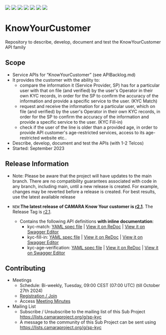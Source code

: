<a href="https://github.com/camaraproject/KnowYourCustomer/commits/" title="Last Commit"><img src="https://img.shields.io/github/last-commit/camaraproject/KnowYourCustomer?style=plastic"></a>
<a href="https://github.com/camaraproject/KnowYourCustomer/issues" title="Open Issues"><img src="https://img.shields.io/github/issues/camaraproject/KnowYourCustomer?style=plastic"></a>
<a href="https://github.com/camaraproject/KnowYourCustomer/pulls" title="Open Pull Requests"><img src="https://img.shields.io/github/issues-pr/camaraproject/KnowYourCustomer?style=plastic"></a>
<a href="https://github.com/camaraproject/KnowYourCustomer/graphs/contributors" title="Contributors"><img src="https://img.shields.io/github/contributors/camaraproject/KnowYourCustomer?style=plastic"></a>
<a href="https://github.com/camaraproject/KnowYourCustomer" title="Repo Size"><img src="https://img.shields.io/github/repo-size/camaraproject/KnowYourCustomer?style=plastic"></a>
<a href="https://github.com/camaraproject/KnowYourCustomer/blob/main/LICENSE" title="License"><img src="https://img.shields.io/badge/License-Apache%202.0-green.svg?style=plastic"></a>
<a href="https://github.com/camaraproject/KnowYourCustomer/releases/latest" title="Latest Release"><img src="https://img.shields.io/github/release/camaraproject/KnowYourCustomer?style=plastic"></a>

# KnowYourCustomer

Repository to describe, develop, document and test the KnowYourCustomer API family

## Scope

* Service APIs for “KnowYourCustomer” (see APIBacklog.md)  
* It provides the customer with the ability to:  
  * compare the information it (Service Provider, SP) has for a particular user with that on file (and verified) by the user's Operator in their own KYC records, in order for the SP to confirm the accuracy of the information and provide a specific service to the user. (KYC Match)
  * request and receive the information for a particular user, which on file (and verified) by the user's Operator in their own KYC records, in order for the SP to confirm the accuracy of the information and provide a specific service to the user. (KYC Fill-in)
  * check if the user of the line is older than a provided age, in order to provide API customer's age-restricted services, access to its age-restricted website etc..
* Describe, develop, document and test the APIs (with 1-2 Telcos)  
* Started: September 2023

## Release Information

* Note: Please be aware that the project will have updates to the main branch. There are no compatibility guarantees associated with code in any branch, including main, until a new release is created. For example, changes may be reverted before a release is created. For best results, use the latest available release

* `NEW`:**The latest release of CAMARA Know Your customer is [r2.1](https://github.com/camaraproject/KnowYourCustomer/tree/r2.1)**. The Release Tag is [r2.1](https://github.com/camaraproject/KnowYourCustomer/releases/tag/r2.1).
  - Contains the following API definitions **with inline documentation**:
    - kyc-match: [YAML spec file](https://github.com/camaraproject/KnowYourCustomer/blob/r2.1/code/API_definitions/kyc-match.yaml) | [View it on ReDoc](https://redocly.github.io/redoc/?url=https://raw.githubusercontent.com/camaraproject/KnowYourCustomer/r2.1/code/API_definitions/kyc-match.yaml&nocors) | [View it on Swagger Editor](https://editor.swagger.io/?url=https://raw.githubusercontent.com/camaraproject/KnowYourCustomer/r2.1/code/API_definitions/kyc-match.yaml&nocors)
    - kyc-fill-in: [YAML spec file](https://github.com/camaraproject/KnowYourCustomer/blob/r2.1/code/API_definitions/kyc-fill-in.yaml) | [View it on ReDoc](https://redocly.github.io/redoc/?url=https://raw.githubusercontent.com/camaraproject/KnowYourCustomer/r2.1/code/API_definitions/kyc-fill-in.yaml&nocors) | [View it on Swagger Editor](https://editor.swagger.io/?url=https://raw.githubusercontent.com/camaraproject/KnowYourCustomer/r2.1/code/API_definitions/kyc-fill-in.yaml&nocors)
    - kyc-age-verification: [YAML spec file](https://github.com/camaraproject/KnowYourCustomer/blob/r2.1/code/API_definitions/kyc-age-verification.yaml) | [View it on ReDoc](https://redocly.github.io/redoc/?url=https://raw.githubusercontent.com/camaraproject/KnowYourCustomer/r2.1/code/API_definitions/kyc-age-verification.yaml&nocors) | [View it on Swagger Editor](https://editor.swagger.io/?url=https://raw.githubusercontent.com/camaraproject/KnowYourCustomer/r2.1/code/API_definitions/kyc-age-verification.yaml&nocors)

## Contributing

* Meetings
  * Schedule: Bi-weekly, Tuesday, 09:00 CEST (07:00 UTC) (till October 27th 2024)
  * [Registration / Join](https://zoom-lfx.platform.linuxfoundation.org/meeting/96235150735?password=7e3fea67-a76e-4941-8a70-392cf5545917)
  * Access [Meeting Minutes](https://github.com/camaraproject/KnowYourCustomer/tree/main/documentation/MeetingMinutes)
* Mailing List
  * Subscribe / Unsubscribe to the mailing list of this Sub Project https://lists.camaraproject.org/g/sp-kyc
  * A message to the community of this Sub Project can be sent using <https://lists.camaraproject.org/g/sp-kyc>
